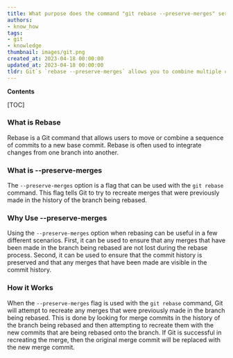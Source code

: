 ```yaml
---
title: What purpose does the command "git rebase --preserve-merges" serve, and why is it useful?
authors:
- know_how
tags:
- git
- knowledge
thumbnail: images/git.png
created_at: 2023-04-18 00:00:00
updated_at: 2023-04-18 00:00:00
tldr: Git`s `rebase --preserve-merges` allows you to combine multiple commits into one, while preserving the original merge commits, allowing you to keep the history of the project intact.
---
```


**Contents**

[TOC]

### What is Rebase
Rebase is a Git command that allows users to move or combine a sequence of commits to a new base commit. Rebase is often used to integrate changes from one branch into another.

### What is --preserve-merges
The `--preserve-merges` option is a flag that can be used with the `git rebase` command. This flag tells Git to try to recreate merges that were previously made in the history of the branch being rebased.

### Why Use --preserve-merges
Using the `--preserve-merges` option when rebasing can be useful in a few different scenarios. First, it can be used to ensure that any merges that have been made in the branch being rebased are not lost during the rebase process. Second, it can be used to ensure that the commit history is preserved and that any merges that have been made are visible in the commit history.

### How it Works
When the `--preserve-merges` flag is used with the `git rebase` command, Git will attempt to recreate any merges that were previously made in the branch being rebased. This is done by looking for merge commits in the history of the branch being rebased and then attempting to recreate them with the new commits that are being rebased onto the branch. If Git is successful in recreating the merge, then the original merge commit will be replaced with the new merge commit.
